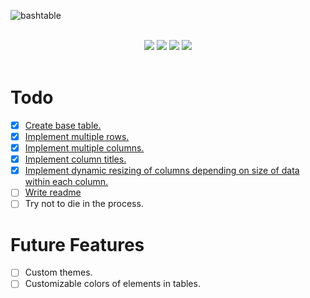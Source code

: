![bashtable](https://user-images.githubusercontent.com/42397332/162611617-8835e233-3c59-4f8e-9846-c6c4e2add4ae.png)

<div align="center">
	<br>
	<img src="https://img.shields.io/github/workflow/status/raccter/bashtable/Upload%20Python%20Package?label=Package%20Status&style=for-the-badge&logo=python&logoColor=white">
	<img src="https://img.shields.io/github/v/tag/raccter/bashtable?style=for-the-badge">
	<img src="https://img.shields.io/github/release-date/raccter/bashtable?style=for-the-badge">
	<img src="https://img.shields.io/github/commit-activity/w/raccter/bashtable?style=for-the-badge">
	<br><br>
</div>

# Todo
- [x] [Create base table.](https://github.com/raccter/bashtable/issues/1)
- [x] [Implement multiple rows.](https://github.com/raccter/bashtable/issues/2)
- [x] [Implement multiple columns.](https://github.com/raccter/bashtable/issues/3)
- [x] [Implement column titles.](https://github.com/raccter/bashtable/issues/5)
- [x] [Implement dynamic resizing of columns depending on size of data within each column.](https://github.com/raccter/bashtable/issues/6)
- [ ] [Write readme](https://github.com/raccter/bashtable/issues/10)
- [ ] Try not to die in the process.

# Future Features
- [ ] Custom themes.
- [ ] Customizable colors of elements in tables.

